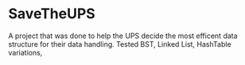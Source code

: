 # SaveTheUPS
A project that was done to help the UPS decide the most efficent
data structure for their data handling. Tested BST, Linked List, HashTable variations,
